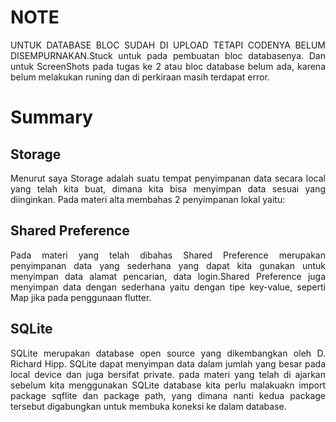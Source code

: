 # NOTE

<p align ="justify">UNTUK DATABASE BLOC SUDAH DI UPLOAD TETAPI CODENYA BELUM DISEMPURNAKAN.Stuck untuk pada pembuatan bloc databasenya. Dan untuk ScreenShots pada tugas ke 2 atau bloc database belum ada, karena belum melakukan runing dan di perkiraan masih terdapat error.</p>

# Summary

## Storage

<p align="justify">Menurut saya Storage adalah suatu tempat penyimpanan data secara local yang telah kita buat, dimana kita bisa menyimpan data sesuai yang diinginkan. Pada materi alta membahas 2 penyimpanan lokal yaitu: </p>

## Shared Preference

<p align ="justify">Pada materi yang telah dibahas Shared Preference merupakan penyimpanan data yang sederhana yang dapat kita gunakan untuk menyimpan data alamat pencarian, data login.Shared Preference juga menyimpan data dengan sederhana yaitu dengan tipe key-value, seperti Map jika pada penggunaan flutter.</p>

## SQLite

<p align="justify">SQLite merupakan database open source yang dikembangkan oleh D. Richard Hipp. SQLite dapat menyimpan data dalam jumlah yang besar pada local device dan juga bersifat private. pada materi yang telah di ajarkan sebelum kita menggunakan SQLite database kita perlu malakuakn import package sqflite dan package path, yang dimana nanti kedua package tersebut digabungkan untuk membuka koneksi ke dalam database.</p>
